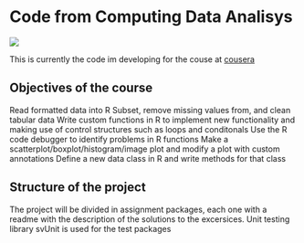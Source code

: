# Code from Computing Data Analisys


<div style="float: center"><img src="https://s3.amazonaws.com/coursera/topics/compdata/small-icon.hover.png" /></div>

This is currently the code im developing for the couse at [cousera](https://class.coursera.org/compdata-2012-001/wiki/view?page=syllabus) 

## Objectives of the course 

Read formatted data into R
Subset, remove missing values from, and clean tabular data
Write custom functions in R to implement new functionality and making use of control structures such as loops and conditonals
Use the R code debugger to identify problems in R functions
Make a scatterplot/boxplot/histogram/image plot and modify a plot with custom annotations
Define a new data class in R and write methods for that class

## Structure of the project

The project will be divided in assignment packages, each one with a readme with the description of the solutions to the excersices. Unit testing library svUnit is used for the test packages